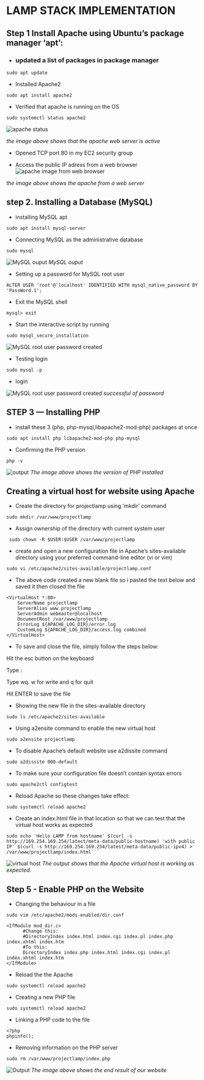 # LAMP STACK IMPLEMENTATION

## Step 1 Install Apache using Ubuntu’s package manager ‘apt’:

- ### updated a list of packages in package manager
```
sudo apt update
```

- Installed Apache2

```
sudo apt install apache2
```

- Verified that apache is running on the OS

```
sudo systemctl status apache2
```

![apache status](images/apache-status.PNG)

*the image above shows that the apache web server is active*

- Opened TCP port 80 in my EC2 security group

- Access the public IP adress from a web browser
![apache image from web browser](images/Apache-from-web.PNG)

*the image above shows the apache from a web server*

## step 2. Installing a Database (MySQL)
- installing MySQL apt
```
sudo apt install mysql-server
```
- Connecting MySQL as the administrative database
```
sudo mysql
```
![MySQL ouput](images/Connecting%20MySQL.JPG)
*MySQL ouput*

- Setting up a password for MySQL root user
```
ALTER USER 'root'@'localhost' IDENTIFIED WITH mysql_native_password BY 'PassWord.1';
```
- Exit the MySQL shell

```
mysql> exit
```

- Start the interactive script by running
```
sudo mysql_secure_installation
```
![MySQL root user password created](images/mysql%20security%20confirmation.PNG)


- Testing login
```
sudo mysql -p
```
- login

![MySQL root user password created](images/Successful%20login.PNG)
*successful of password*
## STEP 3 — Installing PHP
- install these 3 (php, php-mysql,libapache2-mod-php) packages at once
```
sudo apt install php libapache2-mod-php php-mysql
```
- Confirming the PHP version
```
php -v
```
![output](images/PHP%20Version.PNG)
*The image above shows the version of PHP installed*
## Creating a virtual host for website using Apache
- Create the directory for projectlamp using ‘mkdir’ command
```
sudo mkdir /var/www/projectlamp
```
- Assign ownership of the directory with current system user
```
 sudo chown -R $USER:$USER /var/www/projectlamp
 ```
- create and open a new configuration file in Apache’s sites-available directory using your preferred command-line editor (vi or vim)
```
sudo vi /etc/apache2/sites-available/projectlamp.conf
```
- The above code created a new blank file so i pasted the text below and saved it then closed the file
```
<VirtualHost *:80>
    ServerName projectlamp
    ServerAlias www.projectlamp 
    ServerAdmin webmaster@localhost
    DocumentRoot /var/www/projectlamp
    ErrorLog ${APACHE_LOG_DIR}/error.log
    CustomLog ${APACHE_LOG_DIR}/access.log combined
</VirtualHost>
```

- To save and close the file, simply follow the steps below:

Hit the esc button on the keyboard

Type :

Type wq. w for write and q for quit

Hit ENTER to save the file

- Showing the new file in the sites-available directory
```
sudo ls /etc/apache2/sites-available
```
- Using a2ensite command to enable the new virtual host
```
sudo a2ensite projectlamp
```
- To disable Apache’s default website use a2dissite command 
```
sudo a2dissite 000-default
```
- To make sure your configuration file doesn’t contain syntax errors
```
sudo apache2ctl configtest
```
- Reload Apache so these changes take effect:
```
sudo systemctl reload apache2
```
 - Create an index.html file in that location so that we can test that the virtual host works as expected
```
sudo echo 'Hello LAMP from hostname' $(curl -s http://169.254.169.254/latest/meta-data/public-hostname) 'with public IP' $(curl -s http://169.254.169.254/latest/meta-data/public-ipv4) > /var/www/projectlamp/index.html```
```
![virtual host](images/DNS.PNG)
*The output shows that the Apache virtual host is working as expected.*

 ## Step 5 - Enable PHP on the Website
 - Changing the behaviour in a file
  ```
  sudo vim /etc/apache2/mods-enabled/dir.conf
  ```
  ```
  <IfModule mod_dir.c>
        #Change this:
        #DirectoryIndex index.html index.cgi index.pl index.php index.xhtml index.htm
        #To this:
        DirectoryIndex index.php index.html index.cgi index.pl index.xhtml index.htm
</IfModule>
```
- Reload the the Apache
```
sudo systemctl reload apache2  
```
- Creating a new PHP file
```
sudo systemctl reload apache2
```
- Linking a PHP code to the file
```
<?php
phpinfo();
```
- Removing information on the PHP server
``` 
sudo rm /var/www/projectlamp/index.php
```
![Output](images/website.PNG)
*The image above shows the end result of our website*

